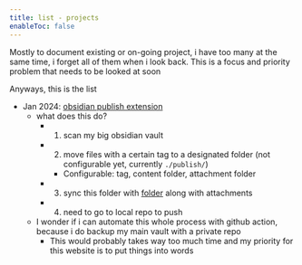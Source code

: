 ```yaml
---
title: list - projects
enableToc: false
---
```

Mostly to document existing or on-going project, i have too many at the same time, i forget all of them when i look back. This is a focus and priority problem that needs to be looked at soon

Anyways, this is the list
- Jan 2024: [obsidian publish extension](https://github.com/datvithanh/obsidian-note-extraction)
	- what does this do?
		- 1. scan my big obsidian vault
		- 2. move files with a certain tag to a designated folder (not configurable yet, currently `./publish/`)
			- Configurable: tag, content folder, attachment folder
		- 3. sync this folder with [folder](https://github.com/datvithanh/datvt/tree/v4/content) along with attachments
		- 4. need to go to local repo to push
	- I wonder if i can automate this whole process with github action, because i do backup my main vault with a private repo
		- This would probably takes way too much time and my priority for this website is to put things into words